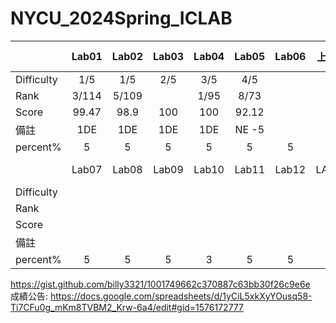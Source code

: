 # NYCU_2024Spring_ICLAB

|             | Lab01  | Lab02 | Lab03 | Lab04 | Lab05 | Lab06 |上機考 |    MIDTERM PROJECT | MID EXAM |
| ------------|:------:|:-----:|:-----:|:-----:|:-----:|:-----:|:--------------:|:-----:|:-------:|
| Difficulty  |  1/5   |  1/5  |2/5|3/5|4/5||||||
| Rank        |  3/114 | 5/109   ||1/95|8/73||||||
| Score       |  99.47 |   98.9 |100|100|92.12||||||
| 備註  |1DE |1DE|1DE|1DE|NE -5||||||
| percent%|5|5|5|5|5|5|8|5|8|
|             | Lab07  | Lab08 | Lab09 | Lab10 | Lab11 | Lab12 | LAB13|   FINAL PROJECT  | FINAL EXMA |
| Difficulty  ||||||||||||
| Rank        ||||||||||||
| Score       ||||||||||||
| 備註  ||||||||||||
| percent%|5|5|5|3|5|5|5|8|8|

https://gist.github.com/billy3321/1001749662c370887c63bb30f26c9e6e    
成績公告: https://docs.google.com/spreadsheets/d/1yCiL5xkXyYOusq58-Ti7CFu0g_mKm8TVBM2_Krw-6a4/edit#gid=1576172777
